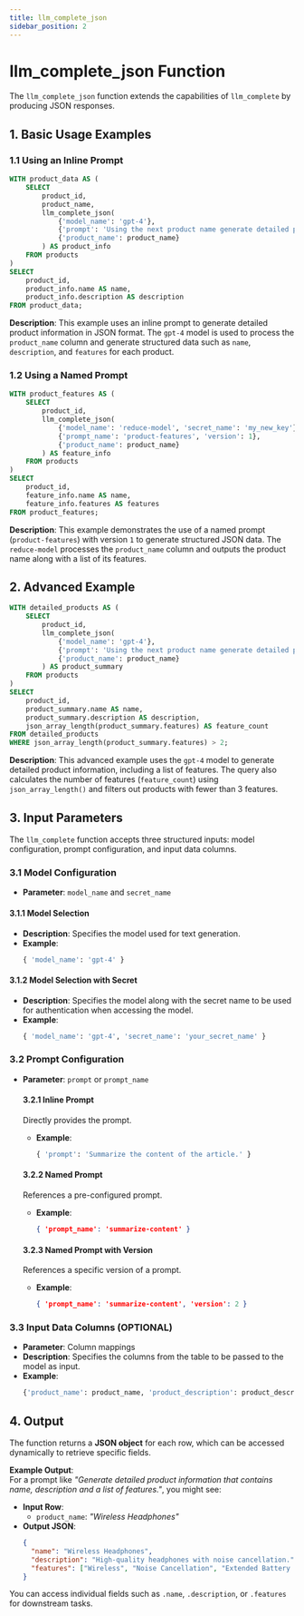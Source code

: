 ```yaml
---
title: llm_complete_json
sidebar_position: 2
---
```


# llm_complete_json Function

The `llm_complete_json` function extends the capabilities of `llm_complete` by producing JSON responses.

## 1. Basic Usage Examples

### 1.1 Using an Inline Prompt

```sql
WITH product_data AS (
    SELECT 
        product_id, 
        product_name, 
        llm_complete_json(
            {'model_name': 'gpt-4'}, 
            {'prompt': 'Using the next product name generate detailed product information that contains name, description and a list of features.'},
            {'product_name': product_name}
        ) AS product_info
    FROM products
)
SELECT 
    product_id, 
    product_info.name AS name, 
    product_info.description AS description
FROM product_data;
```

**Description**: This example uses an inline prompt to generate detailed product information in JSON format. The `gpt-4` model is used to process the `product_name` column and generate structured data such as `name`, `description`, and `features` for each product.

### 1.2 Using a Named Prompt

```sql
WITH product_features AS (
    SELECT 
        product_id, 
        llm_complete_json(
            {'model_name': 'reduce-model', 'secret_name': 'my_new_key'}, 
            {'prompt_name': 'product-features', 'version': 1}, 
            {'product_name': product_name}
        ) AS feature_info
    FROM products
)
SELECT 
    product_id, 
    feature_info.name AS name, 
    feature_info.features AS features
FROM product_features;
```

**Description**: This example demonstrates the use of a named prompt (`product-features`) with version `1` to generate structured JSON data. The `reduce-model` processes the `product_name` column and outputs the product name along with a list of its features.

## 2. Advanced Example

```sql
WITH detailed_products AS (
    SELECT 
        product_id, 
        llm_complete_json(
            {'model_name': 'gpt-4'}, 
            {'prompt': 'Using the next product name generate detailed product information that contains name, description and a list of features.'}, 
            {'product_name': product_name}
        ) AS product_summary
    FROM products
)
SELECT 
    product_id, 
    product_summary.name AS name, 
    product_summary.description AS description,
    json_array_length(product_summary.features) AS feature_count
FROM detailed_products
WHERE json_array_length(product_summary.features) > 2;
```

**Description**: This advanced example uses the `gpt-4` model to generate detailed product information, including a list of features. The query also calculates the number of features (`feature_count`) using `json_array_length()` and filters out products with fewer than 3 features.

## 3. Input Parameters

The `llm_complete` function accepts three structured inputs: model configuration, prompt configuration, and input data columns.

### 3.1 Model Configuration

- **Parameter**: `model_name` and `secret_name`

#### 3.1.1 Model Selection

- **Description**: Specifies the model used for text generation.
- **Example**:
  ```sql
  { 'model_name': 'gpt-4' }
  ```

#### 3.1.2 Model Selection with Secret

- **Description**: Specifies the model along with the secret name to be used for authentication when accessing the model.
- **Example**:
  ```sql
  { 'model_name': 'gpt-4', 'secret_name': 'your_secret_name' }
  ```

### 3.2 Prompt Configuration

- **Parameter**: `prompt` or `prompt_name`

  #### 3.2.1 Inline Prompt

  Directly provides the prompt.

  - **Example**:
    ```sql
    { 'prompt': 'Summarize the content of the article.' }
    ```

  #### 3.2.2 Named Prompt

  References a pre-configured prompt.

  - **Example**:
    ```json
    { 'prompt_name': 'summarize-content' }
    ```

  #### 3.2.3 Named Prompt with Version

  References a specific version of a prompt.

  - **Example**:
    ```json
    { 'prompt_name': 'summarize-content', 'version': 2 }
    ```

### 3.3 Input Data Columns (OPTIONAL)

- **Parameter**: Column mappings
- **Description**: Specifies the columns from the table to be passed to the model as input.
- **Example**:
  ```sql
  {'product_name': product_name, 'product_description': product_description}
  ```

## 4. Output

The function returns a **JSON object** for each row, which can be accessed dynamically to retrieve specific fields.

**Example Output**:  
For a prompt like *"Generate detailed product information that contains name, description and a list of features."*, you might see:  
- **Input Row**:  
  - `product_name`: *"Wireless Headphones"*  
- **Output JSON**:  
  ```json
  {
    "name": "Wireless Headphones",
    "description": "High-quality headphones with noise cancellation.",
    "features": ["Wireless", "Noise Cancellation", "Extended Battery Life"]
  }
  ```

You can access individual fields such as `.name`, `.description`, or `.features` for downstream tasks.

